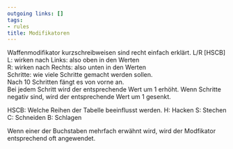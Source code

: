 ```yaml
---
outgoing links: []
tags:
- rules
title: Modifikatoren
---
```

Waffenmodifikator kurzschreibweisen sind recht einfach erklärt.
L/R <Schritte> [HSCB]
L: wirken nach Links: also oben in den Werten   
R: wirken nach Rechts: also unten in den Werten  
Schritte: wie viele Schritte gemacht werden sollen.  
Nach 10 Schritten fängt es von vorne an.  
Bei jedem Schritt wird der entsprechende Wert um 1 erhöht.
Wenn Schritte negativ sind, wird der entsprechende Wert um 1 gesenkt.

HSCB: Welche Reihen der Tabelle beeinflusst werden.
H: Hacken
S: Stechen
C: Schneiden
B: Schlagen

Wenn einer der Buchstaben mehrfach erwähnt wird, wird der Modfikator entsprechend oft angewendet.
